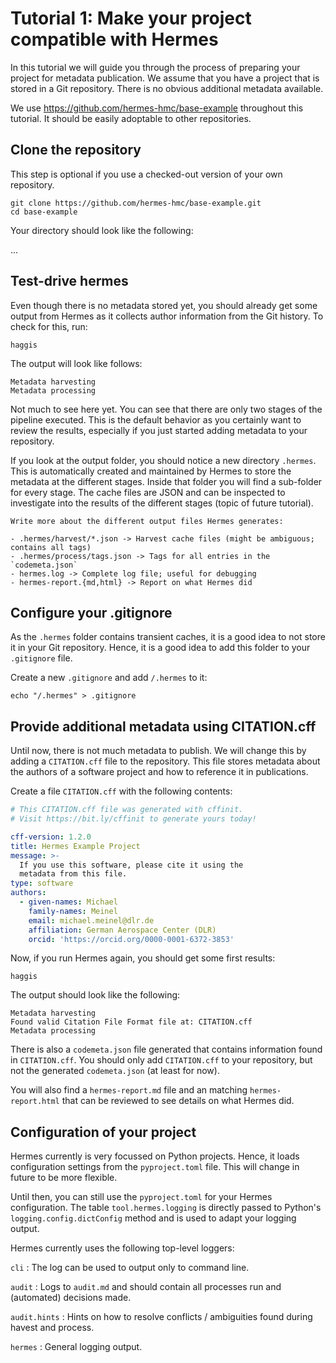 # Tutorial 1: Make your project compatible with Hermes

In this tutorial we will guide you through the process of preparing your project for metadata publication.
We assume that you have a project that is stored in a Git repository.
There is no obvious additional metadata available.

We use https://github.com/hermes-hmc/base-example throughout this tutorial.
It should be easily adoptable to other repositories.

## Clone the repository

This step is optional if you use a checked-out version of your own repository.

```
git clone https://github.com/hermes-hmc/base-example.git
cd base-example
```

Your directory should look like the following:

...

## Test-drive hermes

Even though there is no metadata stored yet, you should already get some output from Hermes
as it collects author information from the Git history.
To check for this, run:

```shell
haggis
```

The output will look like follows:

```
Metadata harvesting
Metadata processing
```

Not much to see here yet.
You can see that there are only two stages of the pipeline executed.
This is the default behavior as you certainly want to review the results,
especially if you just started adding metadata to your repository.

If you look at the output folder, you should notice a new directory `.hermes`.
This is automatically created and maintained by Hermes to store the metadata at the different stages.
Inside that folder you will find a sub-folder for every stage.
The cache files are JSON and can be inspected to investigate into the results of the different stages
(topic of future tutorial).

```{todo}
Write more about the different output files Hermes generates:

- .hermes/harvest/*.json -> Harvest cache files (might be ambiguous; contains all tags)
- .hermes/process/tags.json -> Tags for all entries in the `codemeta.json`
- hermes.log -> Complete log file; useful for debugging
- hermes-report.{md,html} -> Report on what Hermes did
```

## Configure your .gitignore

As the `.hermes` folder contains transient caches, it is a good idea to not store it in your Git repository.
Hence, it is a good idea to add this folder to your `.gitignore` file.

Create a new `.gitignore` and add `/.hermes` to it:

```
echo "/.hermes" > .gitignore
```

## Provide additional metadata using CITATION.cff

Until now, there is not much metadata to publish.
We will change this by adding a `CITATION.cff` file to the repository.
This file stores metadata about the authors of a software project and how to reference it in publications.

Create a file `CITATION.cff` with the following contents:

```yaml
# This CITATION.cff file was generated with cffinit.
# Visit https://bit.ly/cffinit to generate yours today!

cff-version: 1.2.0
title: Hermes Example Project
message: >-
  If you use this software, please cite it using the
  metadata from this file.
type: software
authors:
  - given-names: Michael
    family-names: Meinel
    email: michael.meinel@dlr.de
    affiliation: German Aerospace Center (DLR)
    orcid: 'https://orcid.org/0000-0001-6372-3853'
```

Now, if you run Hermes again, you should get some first results:

```shell
haggis
```

The output should look like the following:

```
Metadata harvesting
Found valid Citation File Format file at: CITATION.cff
Metadata processing
```

There is also a `codemeta.json` file generated that contains information found in `CITATION.cff`.
You should only add `CITATION.cff` to your repository, but not the generated `codemeta.json` (at least for now).

You will also find a `hermes-report.md` file and an matching `hermes-report.html`
that can be reviewed to see details on what Hermes did.

## Configuration of your project

Hermes currently is very focussed on Python projects.
Hence, it loads configuration settings from the `pyproject.toml` file.
This will change in future to be more flexible.

Until then, you can still use the `pyproject.toml` for your Hermes configuration.
The table `tool.hermes.logging` is directly passed to Python's `logging.config.dictConfig`
method and is used to adapt your logging output.

Hermes currently uses the following top-level loggers:

`cli`
:   The log can be used to output only to command line.

`audit`
:   Logs to `audit.md` and should contain all processes run and (automated) decisions made.

`audit.hints`
:   Hints on how to resolve conflicts / ambiguities found during havest and process.

`hermes`
:   General logging output.
